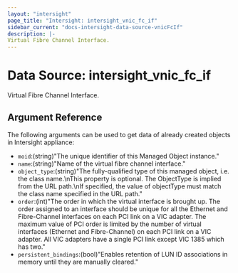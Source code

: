 ```yaml
---
layout: "intersight"
page_title: "Intersight: intersight_vnic_fc_if"
sidebar_current: "docs-intersight-data-source-vnicFcIf"
description: |-
Virtual Fibre Channel Interface.
---
```


# Data Source: intersight_vnic_fc_if
Virtual Fibre Channel Interface.
## Argument Reference
The following arguments can be used to get data of already created objects in Intersight appliance:
* `moid`:(string)"The unique identifier of this Managed Object instance."
* `name`:(string)"Name of the virtual fibre channel interface."
* `object_type`:(string)"The fully-qualified type of this managed object, i.e. the class name.\nThis property is optional. The ObjectType is implied from the URL path.\nIf specified, the value of objectType must match the class name specified in the URL path."
* `order`:(int)"The order in which the virtual interface is brought up. The order assigned to an interface should be unique for all the Ethernet and Fibre-Channel interfaces on each PCI link on a VIC adapter. The maximum value of PCI order is limited by the number of virtual interfaces (Ethernet and Fibre-Channel) on each PCI link on a VIC adapter. All VIC adapters have a single PCI link except VIC 1385 which has two."
* `persistent_bindings`:(bool)"Enables retention of LUN ID associations in memory until they are manually cleared."
